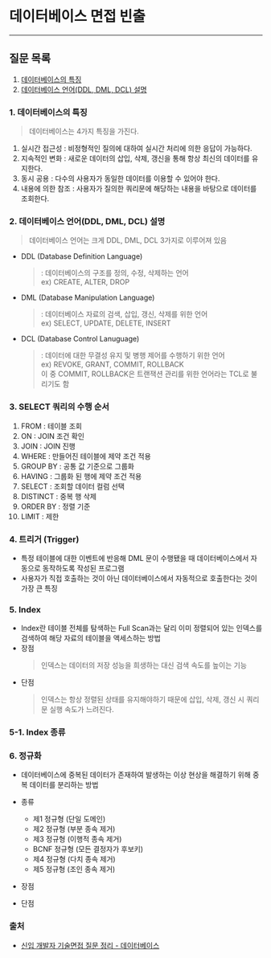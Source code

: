 # 데이터베이스 면접 빈출

---

## 질문 목록

1. [데이터베이스의 특징](#1-데이터베이스의-특징)
2. [데이터베이스 언어(DDL, DML, DCL) 설명](#2-데이터베이스-언어ddl-dml-dcl-설명)

### 1. 데이터베이스의 특징

> 데이터베이스는 4가지 특징을 가진다.

1. 실시간 접근성 : 비정형적인 질의에 대하여 실시간 처리에 의한 응답이 가능하다.
2. 지속적인 변화 : 새로운 데이터의 삽입, 삭제, 갱신을 통해 항상 최신의 데이터를 유지한다.
3. 동시 공용 : 다수의 사용자가 동일한 데이터를 이용할 수 있어야 한다.
4. 내용에 의한 참조 : 사용자가 질의한 쿼리문에 해당하는 내용을 바탕으로 데이터를 조회한다.

### 2. 데이터베이스 언어(DDL, DML, DCL) 설명

> 데이터베이스 언어는 크게 DDL, DML, DCL 3가지로 이루어져 있음

- DDL (Database Definition Language)

  > : 데이터베이스의 구조를 정의, 수정, 삭제하는 언어  
  > ex) CREATE, ALTER, DROP

- DML (Database Manipulation Language)

  > : 데이터베이스 자료의 검색, 삽입, 갱신, 삭제를 위한 언어  
  > ex) SELECT, UPDATE, DELETE, INSERT

- DCL (Database Control Lanuguage)
  > : 데이터에 대한 무결성 유지 및 병행 제어를 수행하기 위한 언어  
  > ex) REVOKE, GRANT, COMMIT, ROLLBACK  
  > 이 중 COMMIT, ROLLBACK은 트랜잭션 관리를 위한 언어라는 TCL로 불리기도 함

### 3. SELECT 쿼리의 수행 순서

1. FROM : 테이블 조회
2. ON : JOIN 조건 확인
3. JOIN : JOIN 진행
4. WHERE : 만들어진 테이블에 제약 조건 적용
5. GROUP BY : 공통 값 기준으로 그룹화
6. HAVING : 그룹화 된 행에 제약 조건 적용
7. SELECT : 조회할 데이터 컬럼 선택
8. DISTINCT : 중복 행 삭제
9. ORDER BY : 정렬 기준
10. LIMIT : 제한

### 4. 트리거 (Trigger)

- 특정 테이블에 대한 이벤트에 반응해 DML 문이 수행됐을 때 데이터베이스에서 자동으로 동작하도록 작성된 프로그램
- 사용자가 직접 호출하는 것이 아닌 데이터베이스에서 자동적으로 호출한다는 것이 가장 큰 특징

### 5. Index

- Index란 테이블 전체를 탐색하는 Full Scan과는 달리 이미 정렬되어 있는 인덱스를 검색하여 해당 자료의 테이블을 액세스하는 방법
- 장점
  > 인덱스는 데이터의 저장 성능을 희생하는 대신 검색 속도를 높이는 기능
- 단점
  > 인덱스는 항상 정렬된 상태를 유지해야하기 때문에 삽입, 삭제, 갱신 시 쿼리문 실행 속도가 느려진다.

### 5-1. Index 종류

### 6. 정규화

- 데이터베이스에 중복된 데이터가 존재하여 발생하는 이상 현상을 해결하기 위해 중복 데이터를 분리하는 방법

- 종류

  - 제1 정규형 (단일 도메인)
  - 제2 정규형 (부분 종속 제거)
  - 제3 정규형 (이행적 종속 제거)
  - BCNF 정규형 (모든 결정자가 후보키)
  - 제4 정규형 (다치 종속 제거)
  - 제5 정규형 (조인 종속 제거)

- 장점

  >

- 단점
  >

### 출처

- [신입 개발자 기술면접 질문 정리 - 데이터베이스](https://dev-coco.tistory.com/158)
